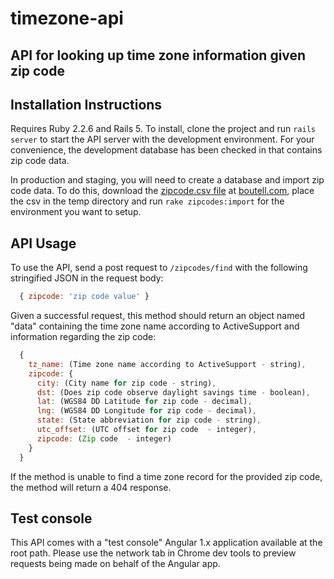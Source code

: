 timezone-api
============

## API for looking up time zone information given zip code

## Installation Instructions

Requires Ruby 2.2.6 and Rails 5.  To install, clone the project and run `rails server` to start the API server with the development environment.  For your convenience, the development database has been checked in that contains zip code data.

In production and staging, you will need to create a database and import zip code data.  To do this, download the [zipcode.csv file](https://boutell.com/zipcodes/zipcode.zip) at [boutell.com](https://boutell.com/zipcodes/), place the csv in the temp directory and run `rake zipcodes:import` for the environment you want to setup.

## API Usage

To use the API, send a post request to `/zipcodes/find` with the following stringified JSON in the request body:

```javascript
  { zipcode: 'zip code value' }
```

Given a successful request, this method should return an object named "data" containing the time zone name according to ActiveSupport and information regarding the zip code:

```javascript
  {
    tz_name: (Time zone name according to ActiveSupport - string),
    zipcode: {
      city: (City name for zip code - string),
      dst: (Does zip code observe daylight savings time - boolean),
      lat: (WGS84 DD Latitude for zip code - decimal),
      lng: (WGS84 DD Longitude for zip code - decimal),
      state: (State abbreviation for zip code - string),
      utc_offset: (UTC offset for zip code  - integer),
      zipcode: (Zip code  - integer)
    }
  }
```

If the method is unable to find a time zone record for the provided zip code, the method will return a 404 response.

## Test console

This API comes with a "test console" Angular 1.x application available at the root path.  Please use the network tab in Chrome dev tools to preview requests being made on behalf of the Angular app.
